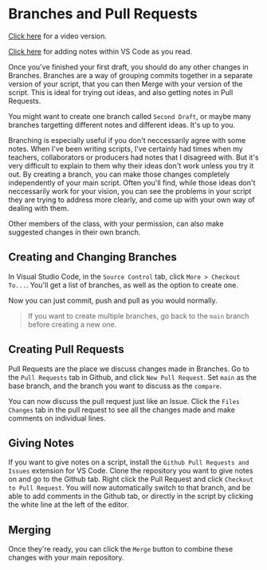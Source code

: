 # Branches and Pull Requests

[Click here](https://youtu.be/FPJt9AjW7rg) for a video version.

[Click here](https://youtu.be/7Hf07n06pF8) for adding notes within VS Code as you read.

Once you've finished your first draft, you should do any other changes in Branches. Branches are a way of grouping commits together in a separate version of your script, that you can then Merge with your version of the script. This is ideal for trying out ideas, and also getting notes in Pull Requests. 

You might want to create one branch called `Second Draft`, or maybe many branches targetting different notes and different ideas. It's up to you.

Branching is especially useful if you don't neccessarily agree with some notes. When I've been writing scripts, I've certainly had times when my teachers, collaborators or producers had notes that I disagreed with. But it's very difficult to explain to them why their ideas don't work unless you try it out. By creating a branch, you can make those changes completely independently of your main script. Often you'll find, while those ideas don't neccessarily work for your vision, you can see the problems in your script they are trying to address more clearly, and come up with your own way of dealing with them.

Other members of the class, with your permission, can also make suggested changes in their own branch.

## Creating and Changing Branches

In Visual Studio Code, in the `Source Control` tab, click `More > Checkout To...`. You'll get a list of branches, as well as the option to create one.

Now you can just commit, push and pull as you would normally.

>If you want to create multiple branches, go back to the `main` branch before creating a new one.

## Creating Pull Requests

Pull Requests are the place we discuss changes made in Branches. Go to the `Pull Requests` tab in Github, and click `New Pull Request`. Set `main` as the base branch, and the branch you want to discuss as the `compare`.

You can now discuss the pull request just like an Issue. Click the `Files Changes` tab in the pull request to see all the changes made and make comments on individual lines.

## Giving Notes

If you want to give notes on a script, install the `Github Pull Requests and Issues` extension for VS Code. Clone the repository you want to give notes on and go to the Github tab. Right click the Pull Request and click `Checkout to Pull Request`. You will now automatically switch to that branch, and be able to add comments in the Github tab, or directly in the script by clicking the white line at the left of the editor.

## Merging

Once they're ready, you can click the `Merge` button to combine these changes with your main repository.